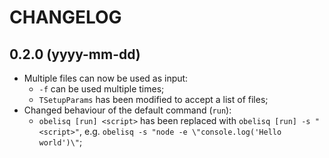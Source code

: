 # CHANGELOG

## 0.2.0 (yyyy-mm-dd)

- Multiple files can now be used as input:
  - `-f` can be used multiple times;
  - `TSetupParams` has been modified to accept a list of files;
- Changed behaviour of the default command (`run`):
  - `obelisq [run] <script>` has been replaced with `obelisq [run] -s "<script>"`, e.g. `obelisq -s "node -e \"console.log('Hello world')\"`;
